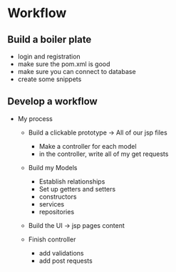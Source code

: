 # Workflow

## Build a boiler plate
- login and registration
- make sure the pom.xml is good
- make sure you can connect to database
- create some snippets

## Develop a workflow

- My process
    - Build a clickable prototype -> All of our jsp files
        - Make a controller for each model
        - in the controller, write all of my get requests

    - Build my Models 
        - Establish relationships
        - Set up getters and setters
        - constructors
        - services
        - repositories

    - Build the UI -> jsp pages content

    - Finish controller
        - add validations
        - add post requests


    